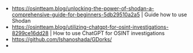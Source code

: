 - https://osintteam.blog/unlocking-the-power-of-shodan-a-comprehensive-guide-for-beginners-5db29510a2a5 | Guide how to use Shodan
- https://osintteam.blog/utilizing-chatgpt-for-osint-investigations-8299ce16dd28 | How to use ChatGPT for OSINT investigations
- https://github.com/Ishanoshada/GDorks/
- 

